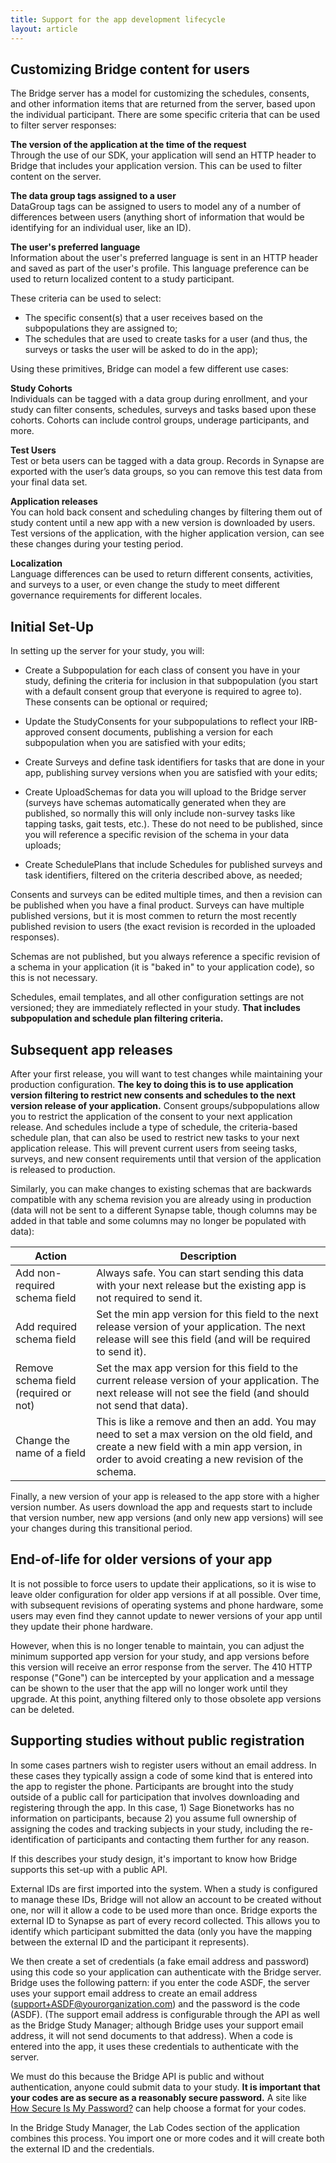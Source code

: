```yaml
---
title: Support for the app development lifecycle
layout: article
---
```


## Customizing Bridge content for users

The Bridge server has a model for customizing the schedules, consents, and other information items that are returned from the server, based upon the individual participant. There are some specific criteria that can be used to filter server responses:

**The version of the application at the time of the request**<br>Through the use of our SDK, your application will send an HTTP header to Bridge that includes your application version. This can be used to filter content on the server.

**The data group tags assigned to a user**<br>DataGroup tags can be assigned to users to model any of a number of differences between users (anything short of information that would be identifying for an individual user, like an ID).

**The user's preferred language**<br>Information about the user's preferred language is sent in an HTTP header and saved as part of the user's profile. This language preference can be used to return localized content to a study participant.

These criteria can be used to select:

* The specific consent(s) that a user receives based on the subpopulations they are assigned to;
* The schedules that are used to create tasks for a user (and thus, the surveys or tasks the user will be asked to do in the app);

Using these primitives, Bridge can model a few different use cases:  

**Study Cohorts**<br>Individuals can be tagged with a data group during enrollment, and your study can filter consents, schedules, surveys and tasks based upon these cohorts. Cohorts can include control groups, underage participants, and more.

**Test Users**<br>Test or beta users can be tagged with a data group. Records in Synapse are exported with the user’s data groups, so you can remove this test data from your final data set.

**Application releases**<br>You can hold back consent and scheduling changes by filtering them out of study content until a new app with a new version is downloaded by users. Test versions of the application, with the higher application version, can see these changes during your testing period.

**Localization**<br>Language differences can be used to return different consents, activities, and surveys to a user, or even change the study to meet different governance requirements for different locales.

## Initial Set-Up

In setting up the server for your study, you will:

* Create a Subpopulation for each class of consent you have in your study, defining the criteria for inclusion in that subpopulation (you start with a default consent group that everyone is required to agree to). These consents can be optional or required;

* Update the StudyConsents for your subpopulations to reflect your IRB-approved consent documents, publishing a version for each subpopulation when you are satisfied with your edits;

* Create Surveys and define task identifiers for tasks that are done in your app, publishing survey versions when you are satisfied with your edits;

* Create UploadSchemas for data you will upload to the Bridge server (surveys have schemas automatically generated when they are published, so normally this will only include non-survey tasks like tapping tasks, gait tests, etc.). These do not need to be published, since you will reference a specific revision of the schema in your data uploads;

* Create SchedulePlans that include Schedules for published surveys and task identifiers, filtered on the criteria described above, as needed;

Consents and surveys can be edited multiple times, and then a revision can be published when you have a final product. Surveys can have multiple published versions, but it is most commen to return the most recently published revision to users (the exact revision is recorded in the uploaded responses). 

Schemas are not published, but you always reference a specific revision of a schema in your application (it is "baked in" to your application code), so this is not necessary.

Schedules, email templates, and all other configuration settings are not versioned; they are immediately reflected in your study. **That includes subpopulation and schedule plan filtering criteria.**

## Subsequent app releases

After your first release, you will want to test changes while maintaining your production configuration. **The key to doing this is to use application version filtering to restrict new consents and schedules to the next version release of your application.** Consent groups/subpopulations allow you to restrict the application of the consent to your next application release. And schedules include a type of schedule, the criteria-based schedule plan, that can also be used to restrict new tasks to your next application release. This will prevent current users from seeing tasks, surveys, and new consent requirements until that version of the application is released to production. 

Similarly, you can make changes to existing schemas that are backwards compatible with any schema revision you are already using in production (data will not be sent to a different Synapse table, though columns may be added in that table and some columns may no longer be populated with data):

|Action|Description|
|---|---|
|Add non-required schema field|Always safe. You can start sending this data with your next release but the existing app is not required to send it.|
|Add required schema field|Set the min app version for this field to the next release version of your application. The next release will see this field (and will be required to send it).|
|Remove schema field (required or not)|Set the max app version for this field to the current release version of your application. The next release will not see the field (and should not send that data).|
|Change the name of a field|This is like a remove and then an add. You may need to set a max version on the old field, and create a new field with a min app version, in order to avoid creating a new revision of the schema.|

Finally, a new version of your app is released to the app store with a higher version number. As users download the app and requests start to include that version number, new app versions (and only new app versions) will see your changes during this transitional period.

## End-of-life for older versions of your app

It is not possible to force users to update their applications, so it is wise to leave older configuration for older app versions if at all possible. Over time, with subsequent revisions of operating systems and phone hardware, some users may even find they cannot update to newer versions of your app until they update their phone hardware.

However, when this is no longer tenable to maintain, you can adjust the minimum supported app version for your study, and app versions before this version will receive an error response from the server. The 410 HTTP response ("Gone") can be intercepted by your application and a message can be shown to the user that the app will no longer work until they upgrade. At this point, anything filtered only to those obsolete app versions can be deleted.

## Supporting studies without public registration

In some cases partners wish to register users without an email address. In these cases they typically assign a code of some kind that is entered into the app to register the phone. Participants are brought into the study outside of a public call for participation that involves downloading and registering through the app. In this case, 1) Sage Bionetworks has no information on participants, because 2) you assume full ownership of assigning the codes and tracking subjects in your study, including the re-identification of participants and contacting them further for any reason.

If this describes your study design, it's important to know how Bridge supports this set-up with a public API.

External IDs are first imported into the system. When a study is configured to manage these IDs, Bridge will not allow an account to be created without one, nor will it allow a code to be used more than once. Bridge exports the external ID to Synapse as part of every record collected. This allows you to identify which participant submitted the data (only you have the mapping between the external ID and the participant it represents).

We then create a set of credentials (a fake email address and password) using this code so your application can authenticate with the Bridge server. Bridge uses the following pattern: if you enter the code ASDF, the server uses your support email address to create an email address (support+ASDF@yourorganization.com) and the password is the code (ASDF). (The support email address is configurable through the API as well as the Bridge Study Manager; although Bridge uses your support email address, it will not send documents to that address). When a code is entered into the app, it uses these credentials to authenticate with the server.

We must do this because the Bridge API is public and without authentication, anyone could submit data to your study. **It is important that your codes are as secure as a reasonably secure password.** A site like [How Secure Is My Password?](https://howsecureismypassword.net/) can help choose a format for your codes.

In the Bridge Study Manager, the Lab Codes section of the application combines this process. You import one or more codes and it will create both the external ID and the credentials. 
